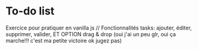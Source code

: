 # To-do list

Exercice pour pratiquer en vanilla js
// Fonctionnalités tasks: ajouter, éditer, supprimer, valider, ET OPTION drag & drop (oui j'ai un peu glr, oui ça marche!!! c'est ma petite victoire ok jugez pas)
